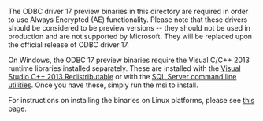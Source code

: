 The ODBC driver 17 preview binaries in this directory are required in order to use Always Encrypted (AE) functionality. Please note that these drivers should be considered to be preview versions -- they should not be used in production and are not supported by Microsoft. They will be replaced upon the official release of ODBC driver 17.

On Windows, the ODBC 17 preview binaries require the Visual C/C++ 2013 runtime libraries installed separately. These are installed with the [Visual Studio C++ 2013 Redistributable](https://www.microsoft.com/en-ca/download/details.aspx?id=40784) or with the [SQL Server command line utilities](https://www.microsoft.com/en-ca/download/details.aspx?id=53591). Once you have these, simply run the msi to install.

For instructions on installing the binaries on Linux platforms, please see [this page](https://github.com/Microsoft/msphpsql/wiki/Install-and-configuration#odbc-17-linux-installation).
